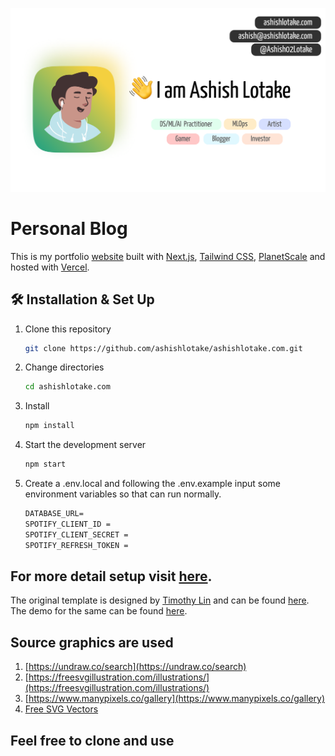 ![](public/static/images/twitter-card.png)

# Personal Blog

This is my portfolio <a href="https://ashishlotake.com/" target="_blank">website</a> built with <a href="https://nextjs.org/" target="_blank">Next.js</a>, <a href="https://tailwindcss.com/" target="_blank">Tailwind CSS</a>, <a href="https://planetscale.com/" target="_blank">PlanetScale</a> and hosted with <a href="https://www.vercel.com/" target="_blank">Vercel</a>.

## 🛠 Installation & Set Up

1. Clone this repository

   ```sh
   git clone https://github.com/ashishlotake/ashishlotake.com.git
   ```

2. Change directories

   ```sh
   cd ashishlotake.com
   ```

3. Install

   ```sh
   npm install
   ```

4. Start the development server

   ```sh
   npm start
   ```

5. Create a .env.local and following the .env.example input some environment variables so that can run normally.

   ```txt
   DATABASE_URL=
   SPOTIFY_CLIENT_ID =
   SPOTIFY_CLIENT_SECRET =
   SPOTIFY_REFRESH_TOKEN =
   ```

## For more detail setup visit <a href="https://tailwind-nextjs-starter-blog.vercel.app/" target="_blank">here</a>.

The original template is designed by [Timothy Lin](https://github.com/timlrx) and can be found [here](https://github.com/timlrx/tailwind-nextjs-starter-blog). The demo for the same can be found [here](https://tailwind-nextjs-starter-blog.vercel.app/).

## Source graphics are used

1. [https://undraw.co/search](https://undraw.co/search)
2. [https://freesvgillustration.com/illustrations/](https://freesvgillustration.com/illustrations/)
3. [https://www.manypixels.co/gallery](https://www.manypixels.co/gallery)
4. [Free SVG Vectors](https://bloggingwizard.com/free-vector-illustrations/)

## Feel free to clone and use
